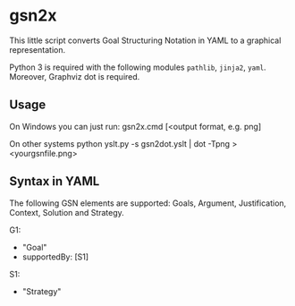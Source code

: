 # gsn2x

This little script converts Goal Structuring Notation in YAML to a graphical representation.

Python 3 is required with the following modules `pathlib`, `jinja2`, `yaml`.
Moreover, Graphviz dot is required.

## Usage

On Windows you can just run:
  gsn2x.cmd <yourgsnfile> [<output format, e.g. png]

On other systems
  python yslt.py -s gsn2dot.yslt <yourgsnfile> | dot -Tpng > <yourgsnfile.png>

## Syntax in YAML

The following GSN elements are supported:
Goals, Argument, Justification, Context, Solution and Strategy.

G1: 
 - "Goal"
 - supportedBy: [S1]

S1:
 - "Strategy"